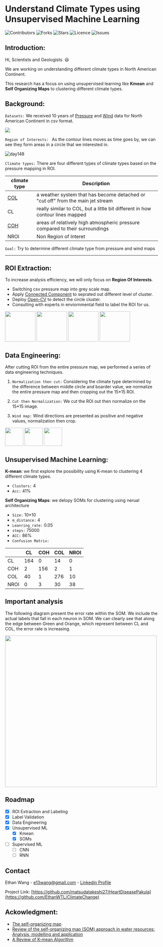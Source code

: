 # Understand Climate Types using Unsupervised Machine Learning

![Contributors](https://img.shields.io/github/contributors/EthanWTL/ClimateChange?style=plastic)
![Forks](https://img.shields.io/github/forks/EthanWTL/ClimateChange)
![Stars](https://img.shields.io/github/stars/EthanWTL/ClimateChange)
![Licence](https://img.shields.io/github/license/EthanWTL/ClimateChange)
![Issues](https://img.shields.io/github/issues/EthanWTL/ClimateChange)


## Introduction:

Hi, Scientists and Geologists. :smiley:

We are working on understanding different climate types in North American Continent. 

This research has a focus on using unsupervised learning like **Kmean** and **Self Organizing Maps** to clustering different climate types.<br>







## Background:
 ```Datasets:``` We received 10 years of [Pressure](Pressure_rawdata) and [Wind](Wind_rawdata) data for North American Continent in csv format. 

![](Visualizations/actualmap.gif)

 ```Region of Interests: ``` As the contour lines moves as time goes by, we can see they form areas in a circle that we interested in.

![day148](https://github.com/EthanWTL/ClimateChange/assets/97998419/f8de6c66-cecb-4125-a1b7-eeb665f779ec)

 ```Climate types:``` There are four different types of climate types based on the pressure mapping in ROI.

|climate type| Description|
| --- | --- |
|[COL](https://www.weatheronline.co.uk/reports/wxfacts/Cut-off-low.htm#:~:text=The%20cut%2Doff%20low%20is,the%20normal%20track%20of%20depressions.)| a weather system that has become detached or "cut off" from the main jet stream|
|CL| really similar to COL, but a little bit different in how contour lines mapped |
|[COH](https://glossary.ametsoc.org/wiki/Cutoff_high#:~:text=A%20warm%20high%20that%20has,American%20Meteorological%20Society%20(AMS).)| areas of relatively high atmospheric pressure compared to their surroundings|
|NROI| Non Region of Interet |

 ```Goal:``` Try to determine different climate type from pressure and wind maps
 
 ---






## ROI Extraction:
To increase analysis efficiency, we will only focus on **Region Of Interests**.
* Switching csv pressure map into grey scale map.
* Apply [Connected Component](https://www.sciencedirect.com/science/article/pii/S0031320317301693) to seprated out different level of cluster.
* Deploy [Open-CV](https://github.com/opencv/opencv) to detect the circle cluster.
* Consulting with experts in enviornmental field to label the ROI for us.
<img src="https://github.com/EthanWTL/ClimateChange/assets/97998419/11da3fd7-b657-4f51-85e1-a4a43e91a7e8" height="100">
<img src="https://github.com/EthanWTL/ClimateChange/assets/97998419/19c25973-de73-4fb0-9d91-43e923bc9c5a" height="100">
<img src="https://github.com/EthanWTL/ClimateChange/assets/97998419/2b1772de-3b7c-4115-bb92-81437d681fd7" height="100">
<img src="https://github.com/EthanWTL/ClimateChange/assets/97998419/52548b8b-20fb-4feb-9499-9161e93cc090" height="100">






## Data Engineering:
After cutting ROI from the entire pressure map, we performed a series of data engineering techniques.

1. ```Normalization then cut:``` Considering the climate type determined by the difference between middle circle and boarder value, we normalize the entire pressure map and then cropping out the 15*15 ROI.

2. ```Cut then Normalization:``` We cut the ROI out then normalize on the 15*15 image.

3. ```Wind map:``` Wind directions are presented as positive and negative values, normalization then crop.

<img src="https://github.com/EthanWTL/ClimateChange/assets/97998419/4a32537c-862b-4d33-a761-36b5ff20c1fc" height="60"> <img src="https://github.com/EthanWTL/ClimateChange/assets/97998419/954248ec-d7f9-47d3-8123-f8f9682d2be2" height="60"> <img src="https://github.com/EthanWTL/ClimateChange/assets/97998419/63d37a4d-f855-4e81-b3ab-ebc43bda9f6d" height="60">






## Unsupervised Machine Learning:

**K-mean**: we first explore the possibility using K-mean to clustering 4 different climate types. 
* ```Clusters:``` 4
* ```Acc:``` 41%

**Self Organizing Maps**: we delopy SOMs for clustering using nerual architecture
* ```Size:``` 10*10
* ```m_distance:``` 4
* ```Leanring_rate:``` 0.05
* ```steps:``` 75000
* ```ACC:``` 86%
* ```Confusion Matrix:```

| |CL|	COH|	COL|	NROI|
|---|----|----|----|--|
|CL	|164	|0	|14|	0|
|COH	|2	|156	|2	|1|
|COL|	40|	1|	276|	10|
|NROI	|0	|3	|30	|38|




## Important analysis
The following diagram present the error rate within the SOM. We include the actual labels that fall in each neuron in SOM. We can clearly see that along the edge between Green and Orange, which represent between CL and COL, the error rate is increasing.

<img src="GeneralOutputs/colormap.png" height="500">




## Roadmap
- [x] ROI Extraction and Labeling
- [x] Label Validation
- [x] Data Engineering
- [x] Unsupervised ML
  - [x] Kmean
  - [x] SOMs
- [ ] Supervised ML
  - [ ] CNN
  - [ ] RNN
     
## Contact
Ethan Wang - [e13wang@gmail.com](e13wang@gmail.com) - [Linkedin Profile](https://www.linkedin.com/in/ethan-wang-938588175/)


Project Link: [https://github.com/matsudatakeshi27/HeartDiseasePakula](https://github.com/EthanWTL/ClimateChange)
     


 ## Ackowledgment:
 * [The self-organizing map](https://ieeexplore.ieee.org/abstract/document/58325)
* [Review of the self-organizing map (SOM) approach in water resources: Analysis, modelling and application](https://www.sciencedirect.com/science/article/abs/pii/S1364815207001879)
* [A Review of K-mean Algorithm](https://citeseerx.ist.psu.edu/document?repid=rep1&type=pdf&doi=65f1232434c5eeddd9e658db7ae0dd5c47b6e20d)
